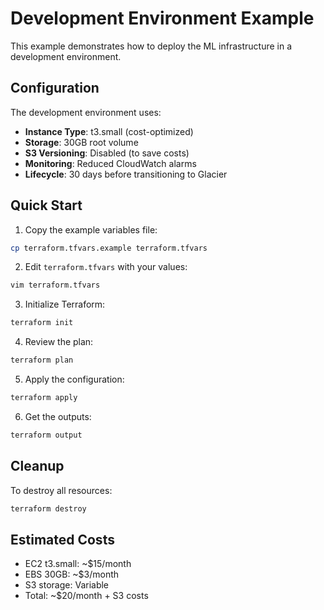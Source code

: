 # Development Environment Example

This example demonstrates how to deploy the ML infrastructure in a development environment.

## Configuration

The development environment uses:
- **Instance Type**: t3.small (cost-optimized)
- **Storage**: 30GB root volume
- **S3 Versioning**: Disabled (to save costs)
- **Monitoring**: Reduced CloudWatch alarms
- **Lifecycle**: 30 days before transitioning to Glacier

## Quick Start

1. Copy the example variables file:
```bash
cp terraform.tfvars.example terraform.tfvars
```

2. Edit `terraform.tfvars` with your values:
```bash
vim terraform.tfvars
```

3. Initialize Terraform:
```bash
terraform init
```

4. Review the plan:
```bash
terraform plan
```

5. Apply the configuration:
```bash
terraform apply
```

6. Get the outputs:
```bash
terraform output
```

## Cleanup

To destroy all resources:
```bash
terraform destroy
```

## Estimated Costs

- EC2 t3.small: ~$15/month
- EBS 30GB: ~$3/month
- S3 storage: Variable
- Total: ~$20/month + S3 costs
